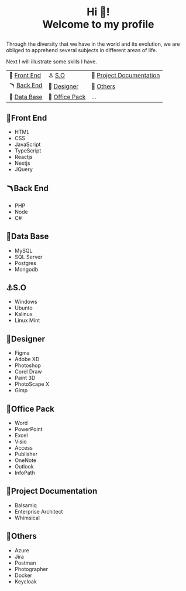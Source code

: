 
# <p align='center'> Hi 👋! <br/> Welcome to my profile </p>



Through the diversity that we have in the world and its evolution, we are obliged to apprehend several subjects in different areas of life.

Next I will illustrate some skills I have.


  
||||
|-----------------------------|---------------------------------|----------------------------------------|
| 🎩 [Front End](#front-end) |  ⚓ [S.O](#so)                  | 📌 [Project Documentation](#project-documentation)|
| 🪃 [Back End](#back-end)   |  🎨 [Designer](#designer)       | 🚀 [Others](#others)|
| 🎲 [Data Base](#data-base) |  🏢 [Office Pack](#office-pack) |  ... |



## 🎩Front End
- HTML
- CSS
- JavaScript
- TypeScript
- Reactjs
- Nextjs
- JQuery

## 🪃Back End
- PHP
- Node
- C#

## 🎲Data Base
- MySQL
- SQL Server
- Postgres
- Mongodb

## ⚓S.O
- Windows
- Ubunto
- Kalinux
- Linux Mint

## 🎨Designer
- Figma
- Adobe XD
- Photoshop
- Corel Draw
- Paint 3D
- PhotoScape X
- Gimp

## 🏢Office Pack
- Word
- PowerPoint
- Excel
- Visio
- Access
- Publisher
- OneNote
- Outlook
- InfoPath

## 📌Project Documentation
- Balsamiq
- Enterprise Architect
- Whimsical

## 🚀Others
- Azure
- Jira
- Postman
- Photographer
- Docker
- Keycloak



<!---
aniceto-jolela/aniceto-jolela is a ✨ special ✨ repository because its `README.md` (this file) appears on your GitHub profile.
You can click the Preview link to take a look at your changes.
--->
